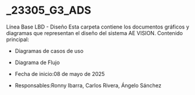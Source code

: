 # _23305_G3_ADS

Línea Base LBD - Diseño
Esta carpeta contiene los documentos gráficos y diagramas que representan el diseño del sistema AE VISION.
Contenido principal:


* Diagramas de casos de uso
* Diagrama de Flujo


* Fecha de inicio:08 de mayo de 2025
* Responsables:Ronny Ibarra, Carlos Rivera, Ángelo Sánchez